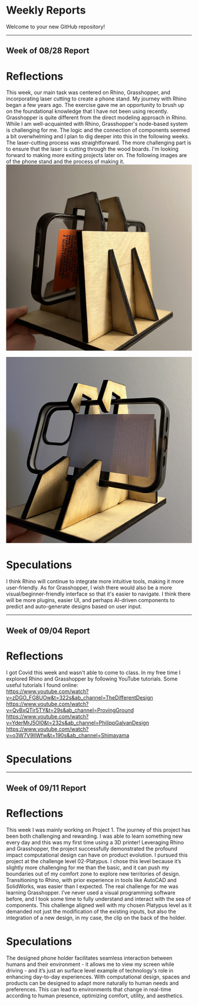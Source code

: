 # Weekly Reports
Welcome to your new GitHub repository! 

---
Week of 08/28 Report
---
# Reflections
This week, our main task was centered on Rhino, Grasshopper, and incorporating laser cutting to create a phone stand. My journey with Rhino began a few years ago. The exercise gave me an opportunity to brush up on the foundational knowledge that I have not been using recently. Grasshopper is quite different from the direct modeling approach in Rhino. While I am well-acquainted with Rhino, Grasshopper's node-based system is challenging for me. The logic and the connection of components seemed a bit overwhelming and I plan to dig deeper into this in the following weeks. The laser-cutting process was straightforward. The more challenging part is to ensure that the laser is cutting through the wood boards. I'm looking forward to making more exiting projects later on. The following images are of the phone stand and the process of making it. 
![Phone Stand Back](phone-stand-back.jpg)

![Phone Stand Front](phone-stand-front.jpg)

# Speculations
I think Rhino will continue to integrate more intuitive tools, making it more user-friendly. As for Grasshopper, I wish there would also be a more visual/beginner-friendly interface so that it's easier to navigate. I think there will be more plugins, easier UI, and perhaps AI-driven components to predict and auto-generate designs based on user input.

---
Week of 09/04 Report
---
# Reflections
I got Covid this week and wasn't able to come to class. In my free time I explored Rhino and Grasshopper by following YouTube tutorials. Some useful tutorials I found online:    
https://www.youtube.com/watch?v=zDGO_FG8UOw&t=322s&ab_channel=TheDifferentDesign     
https://www.youtube.com/watch?v=QvBxQTir5TY&t=29s&ab_channel=ProvingGround    
https://www.youtube.com/watch?v=YderMrJ5Ol0&t=232s&ab_channel=PhilippGalvanDesign    
https://www.youtube.com/watch?v=o3W7V9llWfw&t=190s&ab_channel=Shimayama   

# Speculations


---
Week of 09/11 Report
---
# Reflections
This week I was mainly working on Project 1. The journey of this project has been both challenging and rewarding. I was able to learn something new every day and this was my first time using a 3D printer! Leveraging Rhino and Grasshopper, the project successfully demonstrated the profound impact computational design can have on product evolution. I pursued this project at the challenge level 02-Platypus. I chose this level because it’s slightly more challenging for me than the basic, and it can push my boundaries out of my comfort zone to explore new territories of design. Transitioning to Rhino, with prior experience in tools like AutoCAD and SolidWorks, was easier than I expected. The real challenge for me was learning Grasshopper. I’ve never used a visual programming software before, and I took some time to fully understand and interact with the sea of components. This challenge aligned well with my chosen Platypus level as it demanded not just the modification of the existing inputs, but also the integration of a new design, in my case, the clip on the back of the holder. 


# Speculations
The designed phone holder facilitates seamless interaction between humans and their environment - it allows me to view my screen while driving - and it’s just an surface level example of technology's role in enhancing day-to-day experiences. With computational design, spaces and products can be designed to adapt more naturally to human needs and preferences. This can lead to environments that change in real-time according to human presence, optimizing comfort, utility, and aesthetics. 
